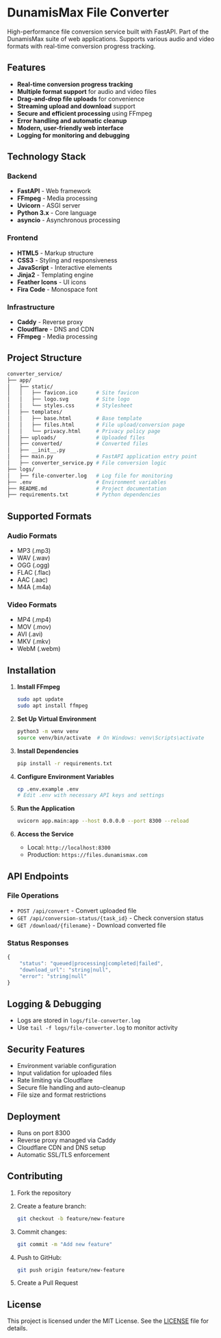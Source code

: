 # DunamisMax File Converter

High-performance file conversion service built with FastAPI. Part of the DunamisMax suite of web applications. Supports various audio and video formats with real-time conversion progress tracking.

## Features

- **Real-time conversion progress tracking**
- **Multiple format support** for audio and video files
- **Drag-and-drop file uploads** for convenience
- **Streaming upload and download** support
- **Secure and efficient processing** using FFmpeg
- **Error handling and automatic cleanup**
- **Modern, user-friendly web interface**
- **Logging for monitoring and debugging**

## Technology Stack

### Backend

- **FastAPI** - Web framework
- **FFmpeg** - Media processing
- **Uvicorn** - ASGI server
- **Python 3.x** - Core language
- **asyncio** - Asynchronous processing

### Frontend

- **HTML5** - Markup structure
- **CSS3** - Styling and responsiveness
- **JavaScript** - Interactive elements
- **Jinja2** - Templating engine
- **Feather Icons** - UI icons
- **Fira Code** - Monospace font

### Infrastructure

- **Caddy** - Reverse proxy
- **Cloudflare** - DNS and CDN
- **FFmpeg** - Media processing

## Project Structure

```bash
converter_service/
├── app/
│   ├── static/
│   │   ├── favicon.ico      # Site favicon
│   │   ├── logo.svg         # Site logo
│   │   └── styles.css       # Stylesheet
│   ├── templates/
│   │   ├── base.html        # Base template
│   │   ├── files.html       # File upload/conversion page
│   │   └── privacy.html     # Privacy policy page
│   ├── uploads/             # Uploaded files
│   ├── converted/           # Converted files
│   ├── __init__.py
│   ├── main.py              # FastAPI application entry point
│   ├── converter_service.py # File conversion logic
├── logs/
│   ├── file-converter.log   # Log file for monitoring
├── .env                     # Environment variables
├── README.md                # Project documentation
├── requirements.txt         # Python dependencies
```

## Supported Formats

### Audio Formats

- MP3 (.mp3)
- WAV (.wav)
- OGG (.ogg)
- FLAC (.flac)
- AAC (.aac)
- M4A (.m4a)

### Video Formats

- MP4 (.mp4)
- MOV (.mov)
- AVI (.avi)
- MKV (.mkv)
- WebM (.webm)

## Installation

1. **Install FFmpeg**

   ```bash
   sudo apt update
   sudo apt install ffmpeg
   ```

2. **Set Up Virtual Environment**

   ```bash
   python3 -m venv venv
   source venv/bin/activate  # On Windows: venv\Scripts\activate
   ```

3. **Install Dependencies**

   ```bash
   pip install -r requirements.txt
   ```

4. **Configure Environment Variables**

   ```bash
   cp .env.example .env
   # Edit .env with necessary API keys and settings
   ```

5. **Run the Application**

   ```bash
   uvicorn app.main:app --host 0.0.0.0 --port 8300 --reload
   ```

6. **Access the Service**
   - Local: `http://localhost:8300`
   - Production: `https://files.dunamismax.com`

## API Endpoints

### File Operations

- `POST /api/convert` - Convert uploaded file
- `GET /api/conversion-status/{task_id}` - Check conversion status
- `GET /download/{filename}` - Download converted file

### Status Responses

```javascript
{
    "status": "queued|processing|completed|failed",
    "download_url": "string|null",
    "error": "string|null"
}
```

## Logging & Debugging

- Logs are stored in `logs/file-converter.log`
- Use `tail -f logs/file-converter.log` to monitor activity

## Security Features

- Environment variable configuration
- Input validation for uploaded files
- Rate limiting via Cloudflare
- Secure file handling and auto-cleanup
- File size and format restrictions

## Deployment

- Runs on port 8300
- Reverse proxy managed via Caddy
- Cloudflare CDN and DNS setup
- Automatic SSL/TLS enforcement

## Contributing

1. Fork the repository
2. Create a feature branch:

   ```bash
   git checkout -b feature/new-feature
   ```

3. Commit changes:

   ```bash
   git commit -m "Add new feature"
   ```

4. Push to GitHub:

   ```bash
   git push origin feature/new-feature
   ```

5. Create a Pull Request

## License

This project is licensed under the MIT License. See the [LICENSE](LICENSE) file for details.
